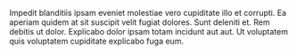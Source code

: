 Impedit blanditiis ipsam eveniet molestiae vero cupiditate illo et corrupti. Ea aperiam quidem at sit suscipit velit fugiat dolores. Sunt deleniti et. Rem debitis ut dolor. Explicabo dolor ipsam totam incidunt aut aut. Ut voluptatem quis voluptatem cupiditate explicabo fuga eum.